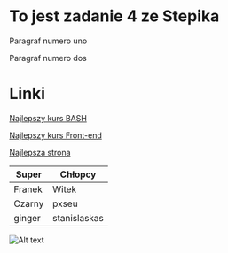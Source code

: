 # To jest zadanie 4 ze Stepika

Paragraf numero uno

Paragraf numero dos

# Linki

[Najlepszy kurs BASH](https://stepik.org/course/83989/)

[Najlepszy kurs Front-end](https://stepik.org/course/125441)

[Najlepsza strona](mev.pxseu.com/calculator)


|Super|Chłopcy|
|----------|----------|
|Franek|Witek|
|Czarny|pxseu|
|ginger|stanislaskas|


![Alt text]([https://github.com/MevWebDev/Markdown4/stepik-meme.jpg)
